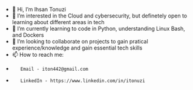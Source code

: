 - 👋 Hi, I’m Ihsan Tonuzi 
- 👀 I’m interested in the Cloud and cybersecurity, but definetely open to learning about different areas in tech
- 🌱 I’m currently learning to code in Python, understanding Linux Bash, and Dockers
- 💞️ I’m looking to collaborate on projects to gain pratical experience/knowledge and gain essential tech skills 
- 📫 How to reach me: 
-        Email - iton442@gmail.com
-        LinkedIn - https://www.linkedin.com/in/itonuzi

<!---
iton0/iton0 is a ✨ special ✨ repository because its `README.md` (this file) appears on your GitHub profile.
You can click the Preview link to take a look at your changes.
--->
